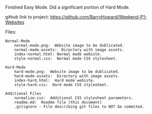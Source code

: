 Finished Easy Mode.  Did a significant portion of Hard Mode.

github link to project:  https://github.com/BarryHoward/Weekend-P1-Websites

Files:

	Normal-Mode
		normal-mode.png:  Website image to be dublicated.
		normal-mode-assets:  Directory with image assets.
		index-normal.html: Normal mode webiste.
		style-normal.css:  Normal mode CSS stylesheet.

	Hard-Mode
		hard-mode.png:  Website image to be dublicated.
		hard-mode-assets:  Directory with image assets.
		index-hard.html:  Hard mode webiste.
		style-hard.css:  Hard mode CSS stylesheet.

	Additional Files
		normalize.css:  Additional CSS stylesheet parameters.
		readme.md:  Readme file (this document)
		.gitignore - File describing git files to NOT be commited.




